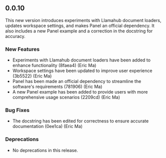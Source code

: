 ## 0.0.10

This new version introduces experiments with Llamahub document loaders, updates workspace settings, and makes Panel an official dependency. It also includes a new Panel example and a correction in the docstring for accuracy.

### New Features

- Experiments with Llamahub document loaders have been added to enhance functionality (8faea4) (Eric Ma)
- Workspace settings have been updated to improve user experience (3b5522) (Eric Ma)
- Panel has been made an official dependency to streamline the software's requirements (781906) (Eric Ma)
- A new Panel example has been added to provide users with more comprehensive usage scenarios (2209cd) (Eric Ma)

### Bug Fixes

- The docstring has been edited for correctness to ensure accurate documentation (0ee1ca) (Eric Ma)

### Deprecations

- No deprecations in this release.
